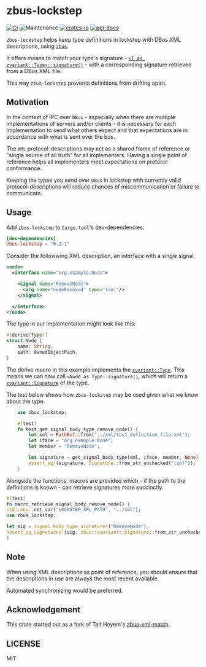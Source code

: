 # zbus-lockstep

[![CI](https://github.com/luukvanderduim/zbus-lockstep/actions/workflows/rust.yml/badge.svg)](https://github.com/luukvanderduim/zbus-lockstep/actions/workflows/rust.yml)
![Maintenance](https://img.shields.io/badge/maintenance-actively--developed-brightgreen.svg)
[![crates-io](https://img.shields.io/crates/v/zbus-lockstep.svg)](https://crates.io/crates/zbus-lockstep)
[![api-docs](https://docs.rs/zbus-lockstep/badge.svg)](https://docs.rs/zbus-lockstep)

`zbus-lockstep` helps keep type definitions in lockstep with DBus XML descriptions, using [`zbus`](<https://github.com/dbus2/zbus>).

It offers means to match your type's signature - [`<T as zvariant::Type>::signature()`](https://docs.rs/zvariant/latest/zvariant/trait.Type.html#tymethod.signature) - with a corresponding signature retrieved from a DBus XML file.

This way `zbus-lockstep` prevents definitions from drifting apart.

## Motivation

In the context of IPC over `DBus` - especially when there are multiple implementations of servers and/or clients - it is necessary for each implementation to send what others expect and that expectations are in accordance with what is sent over the bus.

The `XML` protocol-descriptions may act as a shared frame of reference or "single source of all truth" for all implementers.
Having a single point of reference helps all implementers meet expectations on protocol conformance.

Keeping the types you send over `DBus` in lockstep with currently valid protocol-descriptions will reduce chances of miscommunication or failure to communicate.

## Usage

Add `zbus-lockstep` to `Cargo.toml`'s dev-dependencies:

```toml
[dev-dependencies]
zbus-lockstep = "0.2.1"
```

Consider the followwing XML description, an interface with a single signal.

```XML
<node>
  <interface name="org.example.Node">

    <signal name="RemoveNode">
      <arg name="nodeRemoved" type="(so)"/>
    </signal>

  </interface>
</node>
```

The type in our implementation might look like this:

```rust
#[derive(Type)]
struct Node {
    name: String,
    path: OwnedObjectPath,
}
```

The derive macro in this example implements the [`zvariant::Type`](https://docs.rs/zvariant/latest/zvariant/trait.Type.html).
This means we can now call `<Node as Type::signature()`, which will return a [`zvariant::Signature`](https://docs.rs/zvariant/latest/zvariant/struct.Signature.html) of the type.

The test below shows how `zbus-lockstep` may be used given what we know about the type.

```rust
    use zbus_lockstep;

    #[test]
    fn test_get_signal_body_type_remove_node() {
        let xml = PathBuf::from("../xml/test_definition_file.xml");
        let iface = "org.example.Node";
        let member = "RemoveNode";

        let signature = get_signal_body_type(xml, iface, member, None).unwrap();
        assert_eq!(signature, Signature::from_str_unchecked("(so)"));
    }
```

Alongside the functions, macros are provided which - if the path to the
definitions is known - can retrieve signatures more succinctly.

```rust
#[test]
fn macro_retrieve_signal_body_remove_node() {
std::env::set_var("LOCKSTEP_XML_PATH", "../xml");
use zbus_lockstep;

let sig = signal_body_type_signature!("RemoveNode");
assert_eq_signatures!(sig, zbus::zvariant::Signature::from_str_unchecked("(so)"));       
}

```

## Note

When using XML descriptions as point of reference, you should ensure that the descriptions in use are always the most recent available.

Automated synchronizing would be preferred.

## Acknowledgement

This crate started out as a fork of Tait Hoyem's [zbus-xml-match](https://github.com/TTWNO/zbus-xml-match).

## LICENSE

MIT
